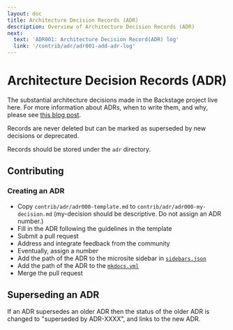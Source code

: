 ```yaml
---
layout: doc
title: Architecture Decision Records (ADR)
description: Overview of Architecture Decision Records (ADR)
next:
  text: 'ADR001: Architecture Decision Record(ADR) log'
  link: '/contrib/adr/adr001-add-adr-log'
---
```


# Architecture Decision Records (ADR)

The substantial architecture decisions made in the Backstage project live here.
For more information about ADRs, when to write them, and why, please see
[this blog post](https://engineering.atspotify.com/2020/04/14/when-should-i-write-an-architecture-decision-record/).

Records are never deleted but can be marked as superseded by new decisions or
deprecated.

Records should be stored under the `adr` directory.

## Contributing

### Creating an ADR

- Copy `contrib/adr/adr000-template.md` to
  `contrib/adr/adr000-my-decision.md` (my-decision should be
  descriptive. Do not assign an ADR number.)
- Fill in the ADR following the guidelines in the template
- Submit a pull request
- Address and integrate feedback from the community
- Eventually, assign a number
- Add the path of the ADR to the microsite sidebar in
  [`sidebars.json`](https://github.com/backstage/backstage/blob/master/microsite/sidebars.json)
- Add the path of the ADR to the
  [`mkdocs.yml`](https://github.com/backstage/backstage/blob/master/mkdocs.yml)
- Merge the pull request

## Superseding an ADR

If an ADR supersedes an older ADR then the status of the older ADR is changed to
"superseded by ADR-XXXX", and links to the new ADR.
